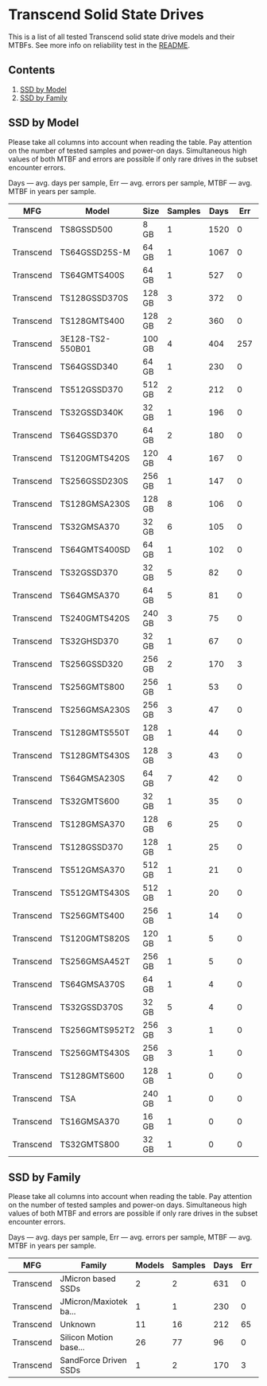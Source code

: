 Transcend Solid State Drives
============================

This is a list of all tested Transcend solid state drive models and their MTBFs. See
more info on reliability test in the [README](https://github.com/bsdhw/SMART).

Contents
--------

1. [ SSD by Model  ](#ssd-by-model)
2. [ SSD by Family ](#ssd-by-family)

SSD by Model
------------

Please take all columns into account when reading the table. Pay attention on the
number of tested samples and power-on days. Simultaneous high values of both MTBF
and errors are possible if only rare drives in the subset encounter errors.

Days — avg. days per sample,
Err  — avg. errors per sample,
MTBF — avg. MTBF in years per sample.

| MFG       | Model              | Size   | Samples | Days  | Err   | MTBF   |
|-----------|--------------------|--------|---------|-------|-------|--------|
| Transcend | TS8GSSD500         | 8 GB   | 1       | 1520  | 0     | 4.17   |
| Transcend | TS64GSSD25S-M      | 64 GB  | 1       | 1067  | 0     | 2.92   |
| Transcend | TS64GMTS400S       | 64 GB  | 1       | 527   | 0     | 1.45   |
| Transcend | TS128GSSD370S      | 128 GB | 3       | 372   | 0     | 1.02   |
| Transcend | TS128GMTS400       | 128 GB | 2       | 360   | 0     | 0.99   |
| Transcend | 3E128-TS2-550B01   | 100 GB | 4       | 404   | 257   | 0.83   |
| Transcend | TS64GSSD340        | 64 GB  | 1       | 230   | 0     | 0.63   |
| Transcend | TS512GSSD370       | 512 GB | 2       | 212   | 0     | 0.58   |
| Transcend | TS32GSSD340K       | 32 GB  | 1       | 196   | 0     | 0.54   |
| Transcend | TS64GSSD370        | 64 GB  | 2       | 180   | 0     | 0.49   |
| Transcend | TS120GMTS420S      | 120 GB | 4       | 167   | 0     | 0.46   |
| Transcend | TS256GSSD230S      | 256 GB | 1       | 147   | 0     | 0.40   |
| Transcend | TS128GMSA230S      | 128 GB | 8       | 106   | 0     | 0.29   |
| Transcend | TS32GMSA370        | 32 GB  | 6       | 105   | 0     | 0.29   |
| Transcend | TS64GMTS400SD      | 64 GB  | 1       | 102   | 0     | 0.28   |
| Transcend | TS32GSSD370        | 32 GB  | 5       | 82    | 0     | 0.23   |
| Transcend | TS64GMSA370        | 64 GB  | 5       | 81    | 0     | 0.22   |
| Transcend | TS240GMTS420S      | 240 GB | 3       | 75    | 0     | 0.21   |
| Transcend | TS32GHSD370        | 32 GB  | 1       | 67    | 0     | 0.19   |
| Transcend | TS256GSSD320       | 256 GB | 2       | 170   | 3     | 0.16   |
| Transcend | TS256GMTS800       | 256 GB | 1       | 53    | 0     | 0.15   |
| Transcend | TS256GMSA230S      | 256 GB | 3       | 47    | 0     | 0.13   |
| Transcend | TS128GMTS550T      | 128 GB | 1       | 44    | 0     | 0.12   |
| Transcend | TS128GMTS430S      | 128 GB | 3       | 43    | 0     | 0.12   |
| Transcend | TS64GMSA230S       | 64 GB  | 7       | 42    | 0     | 0.12   |
| Transcend | TS32GMTS600        | 32 GB  | 1       | 35    | 0     | 0.10   |
| Transcend | TS128GMSA370       | 128 GB | 6       | 25    | 0     | 0.07   |
| Transcend | TS128GSSD370       | 128 GB | 1       | 25    | 0     | 0.07   |
| Transcend | TS512GMSA370       | 512 GB | 1       | 21    | 0     | 0.06   |
| Transcend | TS512GMTS430S      | 512 GB | 1       | 20    | 0     | 0.06   |
| Transcend | TS256GMTS400       | 256 GB | 1       | 14    | 0     | 0.04   |
| Transcend | TS120GMTS820S      | 120 GB | 1       | 5     | 0     | 0.02   |
| Transcend | TS256GMSA452T      | 256 GB | 1       | 5     | 0     | 0.01   |
| Transcend | TS64GMSA370S       | 64 GB  | 1       | 4     | 0     | 0.01   |
| Transcend | TS32GSSD370S       | 32 GB  | 5       | 4     | 0     | 0.01   |
| Transcend | TS256GMTS952T2     | 256 GB | 3       | 1     | 0     | 0.00   |
| Transcend | TS256GMTS430S      | 256 GB | 3       | 1     | 0     | 0.00   |
| Transcend | TS128GMTS600       | 128 GB | 1       | 0     | 0     | 0.00   |
| Transcend | TSA                | 240 GB | 1       | 0     | 0     | 0.00   |
| Transcend | TS16GMSA370        | 16 GB  | 1       | 0     | 0     | 0.00   |
| Transcend | TS32GMTS800        | 32 GB  | 1       | 0     | 0     | 0.00   |

SSD by Family
-------------

Please take all columns into account when reading the table. Pay attention on the
number of tested samples and power-on days. Simultaneous high values of both MTBF
and errors are possible if only rare drives in the subset encounter errors.

Days — avg. days per sample,
Err  — avg. errors per sample,
MTBF — avg. MTBF in years per sample.

| MFG       | Family                 | Models | Samples | Days  | Err   | MTBF   |
|-----------|------------------------|--------|---------|-------|-------|--------|
| Transcend | JMicron based SSDs     | 2      | 2       | 631   | 0     | 1.73   |
| Transcend | JMicron/Maxiotek ba... | 1      | 1       | 230   | 0     | 0.63   |
| Transcend | Unknown                | 11     | 16      | 212   | 65    | 0.51   |
| Transcend | Silicon Motion base... | 26     | 77      | 96    | 0     | 0.26   |
| Transcend | SandForce Driven SSDs  | 1      | 2       | 170   | 3     | 0.16   |
